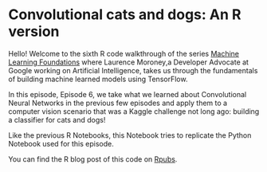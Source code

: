 # Convolutional cats and dogs: An R version

Hello! Welcome to the sixth R code walkthrough of the series [Machine Learning Foundations](https://www.youtube.com/watch?v=_Z9TRANg4c0&list=PLOU2XLYxmsII9mzQ-Xxug4l2o04JBrkLV) where Laurence Moroney,a Developer Advocate at Google working on Artificial Intelligence, takes us through the fundamentals of building machine learned models using TensorFlow.

In this episode, Episode 6, we take what we learned about Convolutional Neural Networks in the previous few episodes and apply them to a computer vision scenario that was a Kaggle challenge not long ago: building a classifier for cats and dogs!

Like the previous R Notebooks, this Notebook tries to replicate the Python Notebook used for this episode.

You can find the R blog post of this code on [Rpubs](https://rpubs.com/eR_ic/mlr_6).
 
